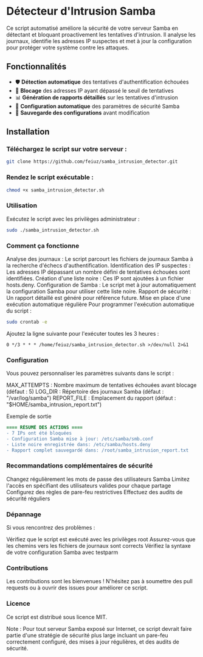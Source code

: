 # Détecteur d'Intrusion Samba

Ce script automatisé améliore la sécurité de votre serveur Samba en détectant et bloquant proactivement les tentatives d'intrusion. Il analyse les journaux, identifie les adresses IP suspectes et met à jour la configuration pour protéger votre système contre les attaques.

## Fonctionnalités

- 🛡️ **Détection automatique** des tentatives d'authentification échouées  
- 🚫 **Blocage** des adresses IP ayant dépassé le seuil de tentatives  
- 📊 **Génération de rapports détaillés** sur les tentatives d'intrusion  
- 🔄 **Configuration automatique** des paramètres de sécurité Samba  
- 💾 **Sauvegarde des configurations** avant modification  

## Installation

### Téléchargez le script sur votre serveur :

```bash
git clone https://github.com/feiuz/samba_intrusion_detector.git
```

### Rendez le script exécutable :
```bash
chmod +x samba_intrusion_detector.sh
```

### Utilisation
Exécutez le script avec les privilèges administrateur :

```bash
sudo ./samba_intrusion_detector.sh
```

### Comment ça fonctionne
Analyse des journaux : Le script parcourt les fichiers de journaux Samba à la recherche d'échecs d'authentification.
Identification des IP suspectes : Les adresses IP dépassant un nombre défini de tentatives échouées sont identifiées.
Création d'une liste noire : Ces IP sont ajoutées à un fichier hosts.deny.
Configuration de Samba : Le script met à jour automatiquement la configuration Samba pour utiliser cette liste noire.
Rapport de sécurité : Un rapport détaillé est généré pour référence future.
Mise en place d'une exécution automatique régulière
Pour programmer l'exécution automatique du script :

```bash
sudo crontab -e
```

Ajoutez la ligne suivante pour l'exécuter toutes les 3 heures :

```cron
0 */3 * * * /home/feiuz/samba_intrusion_detector.sh >/dev/null 2>&1
```
### Configuration

Vous pouvez personnaliser les paramètres suivants dans le script :

MAX_ATTEMPTS : Nombre maximum de tentatives échouées avant blocage (défaut : 5)
LOG_DIR : Répertoire des journaux Samba (défaut : "/var/log/samba")
REPORT_FILE : Emplacement du rapport (défaut : "$HOME/samba_intrusion_report.txt")

Exemple de sortie
```diff
==== RÉSUMÉ DES ACTIONS ====
- 7 IPs ont été bloquées
- Configuration Samba mise à jour: /etc/samba/smb.conf
- Liste noire enregistrée dans: /etc/samba/hosts.deny
- Rapport complet sauvegardé dans: /root/samba_intrusion_report.txt
```

### Recommandations complémentaires de sécurité
Changez régulièrement les mots de passe des utilisateurs Samba
Limitez l'accès en spécifiant des utilisateurs valides pour chaque partage
Configurez des règles de pare-feu restrictives
Effectuez des audits de sécurité réguliers

### Dépannage
Si vous rencontrez des problèmes :

Vérifiez que le script est exécuté avec les privilèges root
Assurez-vous que les chemins vers les fichiers de journaux sont corrects
Vérifiez la syntaxe de votre configuration Samba avec testparm

### Contributions
Les contributions sont les bienvenues ! N'hésitez pas à soumettre des pull requests ou à ouvrir des issues pour améliorer ce script.

### Licence
Ce script est distribué sous licence MIT.

Note : Pour tout serveur Samba exposé sur Internet, ce script devrait faire partie d'une stratégie de sécurité plus large incluant un pare-feu correctement configuré, des mises à jour régulières, et des audits de sécurité.
